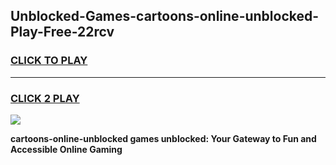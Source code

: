 
## Unblocked-Games-cartoons-online-unblocked-Play-Free-22rcv
<h3>
<a href="https://premium76.site?title=cartoons-online-unblocked&ref=18A1">CLICK TO PLAY</a></h3>
<hr>

<h3>
<a href="https://premium76.site?title=cartoons-online-unblocked&ref=18A1">CLICK 2 PLAY</a>
  
</h3>

<a href="https://premium76.site?title=cartoons-online-unblocked&ref=18A1"><img src="https://clearcache.store/games.png"></a>


**cartoons-online-unblocked games unblocked: Your Gateway to Fun and Accessible Online Gaming**
